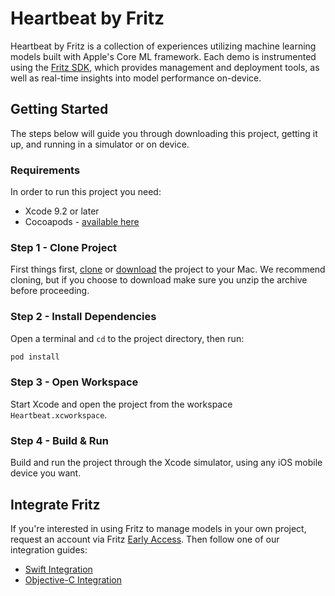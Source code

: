# Heartbeat by Fritz

Heartbeat by Fritz is a collection of experiences utilizing machine learning models built with Apple's Core ML framework. Each demo is instrumented using the [Fritz SDK](https://github.com/fritzlabs/swift-framework), which provides management and deployment tools, as well as real-time insights into model performance on-device.

## Getting Started

The steps below will guide you through downloading this project, getting it up, and running in a simulator or on device.

### Requirements

In order to run this project you need:

- Xcode 9.2 or later
- Cocoapods - [available here](https://cocoapods.org)

### Step 1 - Clone Project

First things first, [clone](https://github.com/fritzlabs/heartbeat-ios.git) or [download](https://github.com/fritzlabs/heartbeat-ios/archive/master.zip) the project to your Mac. We recommend cloning, but if you choose to download make sure you unzip the archive before proceeding.

### Step 2 - Install Dependencies

Open a terminal and `cd` to the project directory, then run:

```bash
pod install
```

### Step 3 - Open Workspace

Start Xcode and open the project from the workspace `Heartbeat.xcworkspace`.

### Step 4 - Build & Run

Build and run the project through the Xcode simulator, using any iOS mobile device you want.

## Integrate Fritz

If you're interested in using Fritz to manage models in your own project, request an account via Fritz [Early Access](https://app.fritz.ai/early-access). Then follow one of our integration guides:

- [Swift Integration](https://github.com/fritzlabs/swift-framework/wiki/Swift-Integration)
- [Objective-C Integration](https://github.com/fritzlabs/swift-framework/wiki/Objective-C-Integration)

